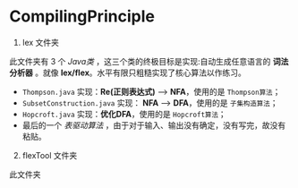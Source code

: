 # CompilingPrinciple

1. lex 文件夹

此文件夹有 3 个 *Java类* ，这三个类的终极目标是实现:自动生成任意语言的 **词法分析器** 。就像 **lex/flex**。水平有限只粗糙实现了核心算法以作练习。

- `Thompson.java` 实现：**Re(正则表达式)** --> **NFA**，使用的是 `Thompson算法`；
- `SubsetConstruction.java` 实现： **NFA** --> **DFA**，使用的是 `子集构造算法`；
- `Hopcroft.java` 实现：**优化DFA**，使用的是 `Hopcroft算法`；
- 最后的一个 *表驱动算法* ，由于对于输入、输出没有确定，没有写完，故没有粘贴。

2. flexTool 文件夹

此文件夹

